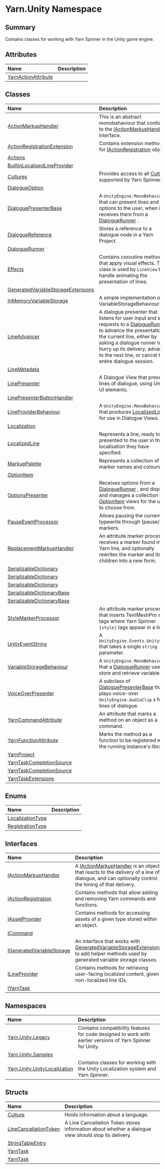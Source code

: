# Yarn.Unity Namespace

## Summary

Contains classes for working with Yarn Spinner in the Unity game engine.


## Attributes

|Name|Description|
|:---|:---|
|[YarnActionAttribute](/docs/api/csharp/yarn.unity.yarnactionattribute.md)||

## Classes

|Name|Description|
|:---|:---|
|[ActionMarkupHandler](/docs/api/csharp/yarn.unity.actionmarkuphandler.md)|This is an abstract monobehaviour that conforms to the  <a href="yarn.unity.iactionmarkuphandler.md">IActionMarkupHandler</a>  interface.|
|[ActionRegistrationExtension](/docs/api/csharp/yarn.unity.actionregistrationextension.md)|Contains extension methods for  <a href="yarn.unity.iactionregistration.md">IActionRegistration</a>  objects.|
|[Actions](/docs/api/csharp/yarn.unity.actions.md)||
|[BuiltinLocalisedLineProvider](/docs/api/csharp/yarn.unity.builtinlocalisedlineprovider.md)||
|[Cultures](/docs/api/csharp/yarn.unity.cultures.md)|Provides access to all  <a href="yarn.unity.culture.md">Culture</a> s supported by Yarn Spinner.|
|[DialogueOption](/docs/api/csharp/yarn.unity.dialogueoption.md)||
|[DialoguePresenterBase](/docs/api/csharp/yarn.unity.dialoguepresenterbase.md)|A  <code>UnityEngine.MonoBehaviour</code>  that can present lines and options to the user, when it receives them from a   <a href="yarn.unity.dialoguerunner.md">DialogueRunner</a> .|
|[DialogueReference](/docs/api/csharp/yarn.unity.dialoguereference.md)|Stores a reference to a dialogue node in a Yarn Project.|
|[DialogueRunner](/docs/api/csharp/yarn.unity.dialoguerunner.md)||
|[Effects](/docs/api/csharp/yarn.unity.effects.md)|Contains coroutine methods that apply visual effects. This class is used by  <code>LineView</code>  to handle animating the presentation of lines.|
|[GeneratedVariableStorageExtensions](/docs/api/csharp/yarn.unity.generatedvariablestorageextensions.md)||
|[InMemoryVariableStorage](/docs/api/csharp/yarn.unity.inmemoryvariablestorage.md)|A simple implementation of VariableStorageBehaviour.|
|[LineAdvancer](/docs/api/csharp/yarn.unity.lineadvancer.md)|A dialogue presenter that listens for user input and sends requests to a  <a href="yarn.unity.dialoguerunner.md">DialogueRunner</a>  to advance the presentation of the current line, either by asking a dialogue runner to hurry up its delivery, advance to the next line, or cancel the entire dialogue session.|
|[LineMetadata](/docs/api/csharp/yarn.unity.linemetadata.md)||
|[LinePresenter](/docs/api/csharp/yarn.unity.linepresenter.md)|A Dialogue View that presents lines of dialogue, using Unity UI elements.|
|[LinePresenterButtonHandler](/docs/api/csharp/yarn.unity.linepresenterbuttonhandler.md)||
|[LineProviderBehaviour](/docs/api/csharp/yarn.unity.lineproviderbehaviour.md)|A  <code>UnityEngine.MonoBehaviour</code>  that produces  <a href="yarn.unity.localizedline.md">LocalizedLine</a> s, for use in Dialogue Views.|
|[Localization](/docs/api/csharp/yarn.unity.localization.md)||
|[LocalizedLine](/docs/api/csharp/yarn.unity.localizedline.md)|Represents a line, ready to be presented to the user in the localisation they have specified.|
|[MarkupPalette](/docs/api/csharp/yarn.unity.markuppalette.md)|Represents a collection of marker names and colours.|
|[OptionItem](/docs/api/csharp/yarn.unity.optionitem.md)||
|[OptionsPresenter](/docs/api/csharp/yarn.unity.optionspresenter.md)|Receives options from a  <a href="yarn.unity.dialoguerunner.md">DialogueRunner</a> , and displays and manages a collection of  <a href="yarn.unity.optionitem.md">OptionItem</a>  views for the user to choose from.|
|[PauseEventProcessor](/docs/api/csharp/yarn.unity.pauseeventprocessor.md)|Allows pausing the current typewrite through [pause/] markers.|
|[ReplacementMarkupHandler](/docs/api/csharp/yarn.unity.replacementmarkuphandler.md)|An attribute marker processor receives a marker found in a Yarn line, and optionally rewrites the marker and its children into a new form.|
|[SerializableDictionary](/docs/api/csharp/yarn.unity.serializabledictionary-1.md)||
|[SerializableDictionary](/docs/api/csharp/yarn.unity.serializabledictionary-2.md)||
|[SerializableDictionary](/docs/api/csharp/yarn.unity.serializabledictionary-3.md)||
|[SerializableDictionaryBase](/docs/api/csharp/yarn.unity.serializabledictionarybase-1.md)||
|[SerializableDictionaryBase](/docs/api/csharp/yarn.unity.serializabledictionarybase-2.md)||
|[StyleMarkerProcessor](/docs/api/csharp/yarn.unity.stylemarkerprocessor.md)|An attribute marker processor that inserts TextMeshPro style tags where Yarn Spinner  <code>[style]</code>  tags appear in a line.|
|[UnityEventString](/docs/api/csharp/yarn.unity.unityeventstring.md)|A  <code>UnityEngine.Events.UnityEvent</code>  that takes a single  <code>string</code>  parameter.|
|[VariableStorageBehaviour](/docs/api/csharp/yarn.unity.variablestoragebehaviour.md)|A  <code>UnityEngine.MonoBehaviour</code>  that a  <a href="yarn.unity.dialoguerunner.md">DialogueRunner</a>  uses to store and retrieve variables.|
|[VoiceOverPresenter](/docs/api/csharp/yarn.unity.voiceoverpresenter.md)|A subclass of  <a href="yarn.unity.dialoguepresenterbase.md">DialoguePresenterBase</a>  that plays voice-over <code>UnityEngine.AudioClip</code> s for lines of dialogue.|
|[YarnCommandAttribute](/docs/api/csharp/yarn.unity.yarncommandattribute.md)|An attribute that marks a method on an object as a command.|
|[YarnFunctionAttribute](/docs/api/csharp/yarn.unity.yarnfunctionattribute.md)|Marks the method as a function to be registered with the running instance's library.|
|[YarnProject](/docs/api/csharp/yarn.unity.yarnproject.md)||
|[YarnTaskCompletionSource](/docs/api/csharp/yarn.unity.yarntaskcompletionsource-1.md)||
|[YarnTaskCompletionSource](/docs/api/csharp/yarn.unity.yarntaskcompletionsource-2.md)||
|[YarnTaskExtensions](/docs/api/csharp/yarn.unity.yarntaskextensions.md)||

## Enums

|Name|Description|
|:---|:---|
|[LocalizationType](/docs/api/csharp/yarn.unity.localizationtype.md)||
|[RegistrationType](/docs/api/csharp/yarn.unity.registrationtype.md)||

## Interfaces

|Name|Description|
|:---|:---|
|[IActionMarkupHandler](/docs/api/csharp/yarn.unity.iactionmarkuphandler.md)|A  <a href="yarn.unity.iactionmarkuphandler.md">IActionMarkupHandler</a>  is an object that reacts to the delivery of a line of dialogue, and can optionally control the timing of that delivery.|
|[IActionRegistration](/docs/api/csharp/yarn.unity.iactionregistration.md)|Contains methods that allow adding and removing Yarn commands and functions.|
|[IAssetProvider](/docs/api/csharp/yarn.unity.iassetprovider.md)|Contains methods for accessing assets of a given type stored within an object.|
|[ICommand](/docs/api/csharp/yarn.unity.icommand.md)||
|[IGeneratedVariableStorage](/docs/api/csharp/yarn.unity.igeneratedvariablestorage.md)|An interface that works with  <a href="yarn.unity.generatedvariablestorageextensions.md">GeneratedVariableStorageExtensions</a>  to add helper methods used by generated variable storage classes.|
|[ILineProvider](/docs/api/csharp/yarn.unity.ilineprovider.md)|Contains methods for retrieving user-facing localized content, given non-localized line IDs.|
|[IYarnTask](/docs/api/csharp/yarn.unity.iyarntask.md)||

## Namespaces

|Name|Description|
|:---|:---|
|[Yarn.Unity.Legacy](/docs/api/csharp/yarn.unity.legacy.md)|Contains compatibility features for code designed to work with earlier versions of Yarn Spinner for Unity.|
|[Yarn.Unity.Samples](/docs/api/csharp/yarn.unity.samples.md)||
|[Yarn.Unity.UnityLocalization](/docs/api/csharp/yarn.unity.unitylocalization.md)|Contains classes for working with the Unity Localization system and Yarn Spinner.|

## Structs

|Name|Description|
|:---|:---|
|[Culture](/docs/api/csharp/yarn.unity.culture.md)|Holds information about a language.|
|[LineCancellationToken](/docs/api/csharp/yarn.unity.linecancellationtoken.md)|A Line Cancellation Token stores information about whether a dialogue view should stop its delivery.|
|[StringTableEntry](/docs/api/csharp/yarn.unity.stringtableentry.md)||
|[YarnTask](/docs/api/csharp/yarn.unity.yarntask-1.md)||
|[YarnTask](/docs/api/csharp/yarn.unity.yarntask-2.md)||

